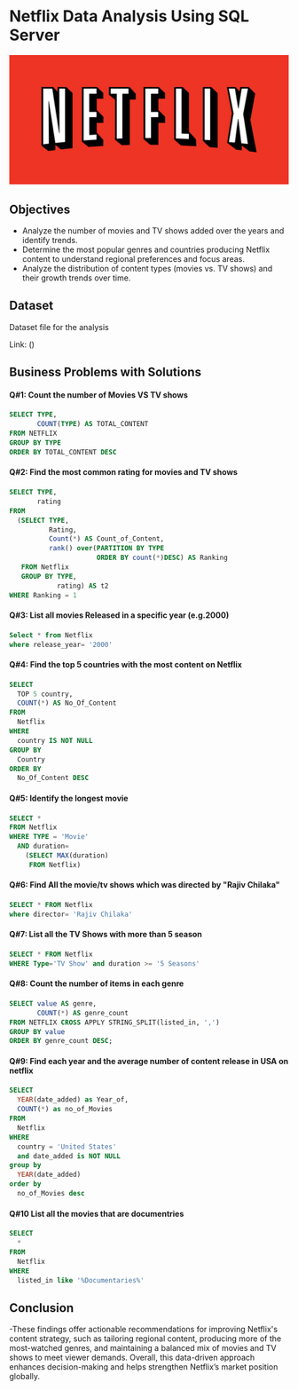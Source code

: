 # Netflix Data Analysis Using SQL Server
![Netflix Logo](https://github.com/IzaanAnjum98/NetflixProject_SQL/blob/main/netflix-logo-png-transparent.png)

## Objectives
- Analyze the number of movies and TV shows added over the years and identify trends.
- Determine the most popular genres and countries producing Netflix content to understand regional preferences and focus areas.
- Analyze the distribution of content types (movies vs. TV shows) and their growth trends over time.

## Dataset
Dataset file for the analysis

Link: ()
## Business Problems with Solutions

#### Q#1: Count the number of Movies VS TV shows
```sql
SELECT TYPE,
       COUNT(TYPE) AS TOTAL_CONTENT
FROM NETFLIX
GROUP BY TYPE
ORDER BY TOTAL_CONTENT DESC
```

#### Q#2: Find the most common rating for movies and TV shows
```sql
SELECT TYPE,
       rating
FROM
  (SELECT TYPE,
          Rating,
          Count(*) AS Count_of_Content,
          rank() over(PARTITION BY TYPE
                      ORDER BY count(*)DESC) AS Ranking
   FROM Netflix
   GROUP BY TYPE,
            rating) AS t2
WHERE Ranking = 1
```

#### Q#3: List all movies Released in a specific year (e.g.2000)
```sql
Select * from Netflix
where release_year= '2000'
```

#### Q#4: Find the top 5  countries with the most content on Netflix
```sql
SELECT 
  TOP 5 country, 
  COUNT(*) AS No_Of_Content 
FROM 
  Netflix 
WHERE 
  country IS NOT NULL 
GROUP BY 
  Country 
ORDER BY 
  No_Of_Content DESC
```

#### Q#5: Identify the longest movie
```sql
SELECT *
FROM Netflix
WHERE TYPE = 'Movie'
  AND duration=
    (SELECT MAX(duration)
     FROM Netflix)
```

#### Q#6: Find All the movie/tv shows which was directed by "Rajiv Chilaka"
```sql
SELECT * FROM Netflix
where director= 'Rajiv Chilaka'
```

#### Q#7: List all the TV Shows with more than 5 season
```sql
SELECT * FROM Netflix
WHERE Type='TV Show' and duration >= '5 Seasons'
```


#### Q#8: Count the number of items in each genre
```sql
SELECT value AS genre,
       COUNT(*) AS genre_count
FROM NETFLIX CROSS APPLY STRING_SPLIT(listed_in, ',')
GROUP BY value
ORDER BY genre_count DESC;

```

#### Q#9: Find each year and the average number of content release in USA on netflix
```sql
SELECT 
  YEAR(date_added) as Year_of, 
  COUNT(*) as no_of_Movies 
FROM 
  Netflix 
WHERE 
  country = 'United States' 
  and date_added is NOT NULL 
group by 
  YEAR(date_added) 
order by 
  no_of_Movies desc
```

#### Q#10 List all the movies that are documentries
```sql
SELECT 
  * 
FROM 
  Netflix 
WHERE 
  listed_in like '%Documentaries%'
```


## Conclusion

-These findings offer actionable recommendations for improving Netflix's content strategy, such as tailoring regional content, producing more of the most-watched genres, and maintaining a balanced mix of movies and TV shows to meet viewer demands. Overall, this data-driven approach enhances decision-making and helps strengthen Netflix’s market position globally.
